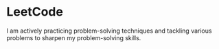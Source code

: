 # LeetCode
I am actively practicing problem-solving techniques and tackling various problems to sharpen my problem-solving skills.
